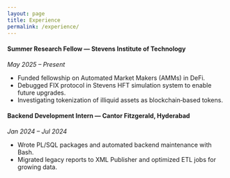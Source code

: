 ```yaml
---
layout: page
title: Experience
permalink: /experience/
---
```


#### Summer Research Fellow — Stevens Institute of Technology  
*May 2025 – Present*  
- Funded fellowship on Automated Market Makers (AMMs) in DeFi.  
- Debugged FIX protocol in Stevens HFT simulation system to enable future upgrades.  
- Investigating tokenization of illiquid assets as blockchain‑based tokens.

#### Backend Development Intern — Cantor Fitzgerald, Hyderabad  
*Jan 2024 – Jul 2024*  
- Wrote PL/SQL packages and automated backend maintenance with Bash.  
- Migrated legacy reports to XML Publisher and optimized ETL jobs for growing data.
